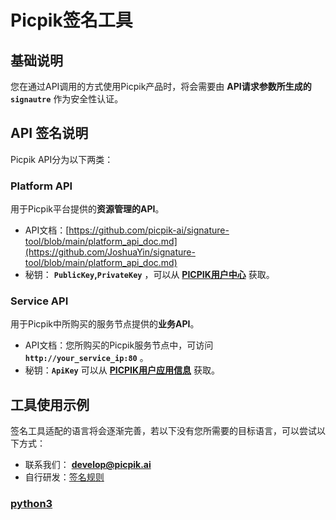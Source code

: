 # Picpik签名工具

## 基础说明

您在通过API调用的方式使用Picpik产品时，将会需要由 **API请求参数所生成的 `signautre`** 作为安全性认证。

## API 签名说明

Picpik API分为以下两类：
### Platform API
用于Picpik平台提供的**资源管理的API**。

* API文档：[https://github.com/picpik-ai/signature-tool/blob/main/platform_api_doc.md](https://github.com/JoshuaYin/signature-tool/blob/main/platform_api_doc.md)
* 秘钥： **`PublicKey`,`PrivateKey`** ，可以从 **[PICPIK用户中心](https://studio.picpik.ai/user-center)** 获取。


### Service API

用于Picpik中所购买的服务节点提供的**业务API**。

* API文档：您所购买的Picpik服务节点中，可访问 **`http://your_service_ip:80`** 。
* 秘钥：**`ApiKey`** 可以从 **[PICPIK用户应用信息](https://studio.picpikai.com/v2/application-service)** 获取。


## 工具使用示例

签名工具适配的语言将会逐渐完善，若以下没有您所需要的目标语言，可以尝试以下方式：
* 联系我们：  **[develop@picpik.ai](develop@picpik.ai)** 
* 自行研发：[签名规则](https://github.com/JoshuaYin/signature-tool/blob/main/signature_rule.md)



### [python3](https://github.com/JoshuaYin/signature-tool/tree/main/signautre-tool-python)
